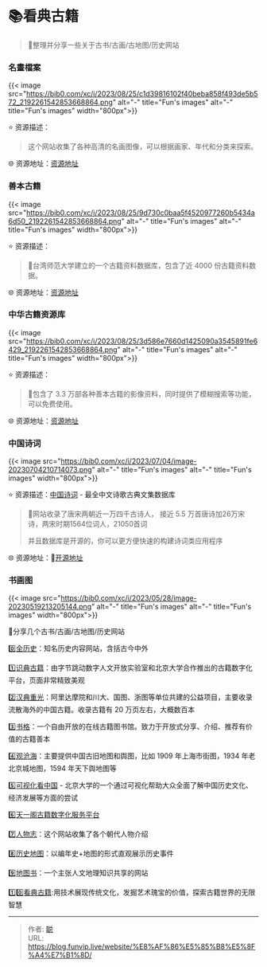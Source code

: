 # 📚看典古籍


> 🤖整理并分享一些关于古书/古画/古地图/历史网站
>

<!--more-->

### 名畫檔案

{{< image src="https://bib0.com/xc/i/2023/08/25/c1d39816102f40beba858f493de5b572_2192261542853668864.png" alt="-"  title="Fun's images" alt="-"  title="Fun's images" width="800px">}}   

⭐️  资源描述：

>这个网站收集了各种高清的名画图像，可以根据画家、年代和分类来探索。 

🌐 资源地址：[资源地址](https://www.ss.net.tw/)

### 善本古籍

{{< image src="https://bib0.com/xc/i/2023/08/25/9d730c0baa5f4520977260b5434a6d50_2192261542853668864.png" alt="-"  title="Fun's images" alt="-"  title="Fun's images" width="800px">}}   

⭐️  资源描述：

>📄台湾师范大学建立的一个古籍资料数据库，包含了近 4000 份古籍资料数据。  

🌐 资源地址：[资源地址](http://da.lib.ntnu.edu.tw/rarebook/ug-201.jsp)

### 中华古籍资源库

{{< image src="https://bib0.com/xc/i/2023/08/25/3d586e7660d1425090a3545891fe6429_2192261542853668864.png" alt="-"  title="Fun's images" alt="-"  title="Fun's images" width="800px">}}   

⭐️  资源描述：

>📄包含了 3.3 万部各种善本古籍的影像资料，同时提供了模糊搜索等功能，可以免费使用。 
>

🌐 资源地址：[资源地址](http://www.nlc.cn/pcab/zy/zhgj_zyk/)

### 中国诗词

{{< image src="https://bib0.com/xc/i/2023/07/04/image-20230704210714073.png" alt="-"  title="Fun's images" alt="-"  title="Fun's images" width="800px">}}    

⭐️  资源描述：[中国诗词](https://shici.store/huajianji/) - 最全中文诗歌古典文集数据库

>📄网站收录了唐宋两朝近一万四千古诗人， 接近 5.5 万首唐诗加26万宋诗，两宋时期1564位词人，21050首词
>
>并且数据库是开源的，你可以更方便快速的构建诗词类应用程序

🌐 资源地址：🧩[开源地址](https://github.com/chinese-poetry/chinese-poetry)

### 书画图

{{< image src="https://bib0.com/xc/i/2023/05/28/image-20230519213205144.png" alt="-"  title="Fun's images" alt="-"  title="Fun's images" width="800px">}}    

📃分享几个古书/古画/古地图/历史网站

0️⃣[全历史](https://www.allhistory.com/)：知名历史内容网站，含括古今中外

1️⃣[识典古籍](https://www.shidianguji.com/)：由字节跳动数字人文开放实验室和北京大学合作推出的古籍数字化平台，页面非常精致美观

2️⃣[汉典重光](https://wenyuan.aliyun.com/home)：阿里达摩院和川大、国图、浙图等单位共建的公益项目，主要收录流散海外的中国古籍。收录古籍有 20 万页左右，大概数百本

3️⃣[书格](https://new.shuge.org/)：一个自由开放的在线古籍图书馆。致力于开放式分享、介绍、推荐有价值的古籍善本

4️⃣[观沧海](https://www.ageeye.cn/)：主要提供中国古旧地图和舆图，比如 1909 年上海市街图，1934 年老北京城地图，1594 年天下舆地图等

5️⃣[可视化看中国](https://vis.pku.edu.cn/vis4china/) - 北京大学的一个通过可视化帮助大众全面了解中国历史文化、经济发展等方面的尝试

6️⃣[天一阁古籍数字化服务平台](https://gj.tianyige.com.cn/)

7️⃣[人物志](https://renwuzhi.wiki/)：这个网站收集了各个朝代人物介绍

8️⃣[历史地图](https://history-maps.com/zh)：以编年史+地图的形式直观展示历史事件

9️⃣[地图书](https://www.ditushu.com/)：一个主张人文地理知识共享的网站

1️⃣0️⃣[看典古籍](https://www.kandianguji.com/):用技术展现传统文化，发掘艺术瑰宝的价值，探索古籍世界的无限智慧


---

> 作者: [聪](/about)  
> URL: https://blog.funvip.live/website/%E8%AF%86%E5%85%B8%E5%8F%A4%E7%B1%8D/  

